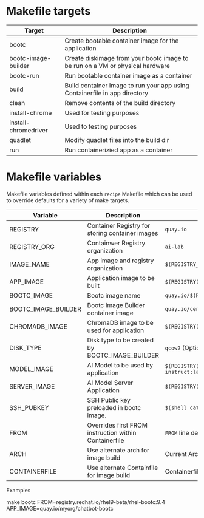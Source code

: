 # Makefile targets

| Target                | Description								        |
|-----------------------|-------------------------------------------------------------------------------|
| bootc                 | Create bootable container image for the application			        |
| bootc-image-builder   | Create diskimage from your bootc image to be run on a VM or physical hardware |
| bootc-run             | Run bootable container image as a container   			       	|
| build                 | Build container image to run your app using Containerfile in app directory    |
| clean                 | Remove contents of the build directory                                        |
| install-chrome        | Used for testing purposes                                                     |
| install-chromedriver  | Used to testing purposes                                                      |
| quadlet               | Modify quadlet files into the build dir                                       |
| run                   | Run containerizied app as a container                                         |


# Makefile variables

Makefile variables defined within each `recipe` Makefile which can be
used to override defaults for a variety of make targets.

| Variable           | Description                                          | Default                                                 |
|--------------------|------------------------------------------------------|---------------------------------------------------------|
|REGISTRY            | Container Registry for storing container images      | `quay.io`						      |
|REGISTRY_ORG        | Containwer Registry organization 	      	    | `ai-lab`						      |
|IMAGE_NAME          | App image and registry organization            	    | `$(REGISTRY_ORG)/${APP}:latest`			      |
|APP_IMAGE           | Application image to be built                  	    | `$(REGISTRY)/$(IMAGE_NAME)` 			      |
|BOOTC_IMAGE         | Bootc image name                               	    | `quay.io/$(REGISTRY_ORG)/${APP}-bootc:latest`	      |
|BOOTC_IMAGE_BUILDER | Bootc Image Builder container image 	      	    | `quay.io/centos-bootc/bootc-image-builder`	      |
|CHROMADB_IMAGE      | ChromaDB image to be used for application      	    | `$(REGISTRY)/$(REGISTRY_ORG)/chromadb:latest`	      |
|DISK_TYPE           | Disk type to be created by BOOTC_IMAGE_BUILDER 	    | `qcow2` (Options: ami, iso, vmdk, raw)		      |
|MODEL_IMAGE 	     | AI Model to be used by application             	    | `$(REGISTRY)/$(REGISTRY_ORG)/mistral-7b-instruct:latest`|
|SERVER_IMAGE 	     | AI Model Server Application                    	    | `$(REGISTRY)/$(REGISTRY_ORG)/llamacpp_python:latest`    |
|SSH_PUBKEY 	     | SSH Public key preloaded in bootc image.             | `$(shell cat ${HOME}/.ssh/id_rsa.pub;)`		      |
|FROM 		     | Overrides first FROM instruction within Containerfile| `FROM` line defined in the Containerfile		      |
|ARCH 		     | Use alternate arch for image build                   | Current Arch					      |
|CONTAINERFILE 	     | Use alternate Containfile for image build            | Containerfile (Containerfile.nocache)		      |

Examples

make bootc FROM=registry.redhat.io/rhel9-beta/rhel-bootc:9.4 APP_IMAGE=quay.io/myorg/chatbot-bootc
